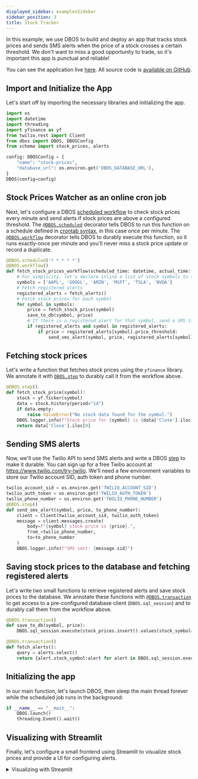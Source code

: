 ```yaml
---
displayed_sidebar: examplesSidebar
sidebar_position: 3
title: Stock Tracker
---
```


In this example, we use DBOS to build and deploy an app that tracks stock prices and sends SMS alerts when the price of a stock crosses a certain threshold.
We don't want to miss a good opportunity to trade, so it's important this app is punctual and reliable!

You can see the application live [here](https://demo-stock-prices.cloud.dbos.dev/). All source code is [available on GitHub](https://github.com/dbos-inc/dbos-demo-apps/tree/main/python/stock-prices).

## Import and Initialize the App

Let's start off by importing the necessary libraries and initializing the app.

```python
import os
import datetime
import threading
import yfinance as yf
from twilio.rest import Client
from dbos import DBOS, DBOSConfig
from schema import stock_prices, alerts

config: DBOSConfig = {
    "name": "stock-prices",
    "database_url": os.environ.get('DBOS_DATABASE_URL'),
}
DBOS(config=config)
```

## Stock Prices Watcher as an online cron job

Next, let's configure a DBOS [scheduled workflow](../tutorials/scheduled-workflows.md) to check stock prices every minute and send alerts if stock prices are above a configured threshold.
The [`@DBOS.scheduled`](../tutorials/scheduled-workflows.md) decorator tells DBOS to run this function on a schedule defined in [crontab syntax](https://en.wikipedia.org/wiki/Cron), in this case once per minute.
The [`@DBOS.workflow`](../tutorials/workflow-tutorial.md) decorator tells DBOS to durably execute this function, so it runs exactly-once per minute and you'll never miss a stock price update or record a duplicate.

```python
@DBOS.scheduled('* * * * *')
@DBOS.workflow()
def fetch_stock_prices_workflow(scheduled_time: datetime, actual_time: datetime):
    # For simplicity, let's declare inline a list of stock symbols to track
    symbols = ['AAPL', 'GOOGL', 'AMZN', 'MSFT', 'TSLA', 'NVDA']
    # Fetch registered alerts
    registered_alerts = fetch_alerts()
    # Fetch stock prices for each symbol
    for symbol in symbols:
        price = fetch_stock_price(symbol)
        save_to_db(symbol, price)
        # If there is a registered alert for that symbol, send a SMS if the price is above the alert threshold
        if registered_alerts and symbol in registered_alerts:
            if price > registered_alerts[symbol].price_threshold:
                send_sms_alert(symbol, price, registered_alerts[symbol].phone_number)
```

## Fetching stock prices

Let's write a function that fetches stock prices using the `yfinance` library.
We annotate it with [`DBOS.step`](../tutorials/step-tutorial.md) to durably call it from the workflow above.

```python
@DBOS.step()
def fetch_stock_price(symbol):
    stock = yf.Ticker(symbol)
    data = stock.history(period="1d")
    if data.empty:
        raise ValueError("No stock data found for the symbol.")
    DBOS.logger.info(f"Stock price for {symbol} is {data['Close'].iloc[0]}")
    return data['Close'].iloc[0]
```

## Sending SMS alerts

Now, we'll use the Twilio API to send SMS alerts and write a DBOS [step](../tutorials/step-tutorial) to make it durable. You can sign up for a free Twilio account at https://www.twilio.com/try-twilio. We'll need a few environment variables to store our Twilio account SID, auth token and phone number.

```python
twilio_account_sid = os.environ.get('TWILIO_ACCOUNT_SID')
twilio_auth_token = os.environ.get('TWILIO_AUTH_TOKEN')
twilio_phone_number = os.environ.get('TWILIO_PHONE_NUMBER')
@DBOS.step()
def send_sms_alert(symbol, price, to_phone_number):
    client = Client(twilio_account_sid, twilio_auth_token)
    message = client.messages.create(
        body=f"{symbol} stock price is {price}.",
        from_=twilio_phone_number,
        to=to_phone_number
    )
    DBOS.logger.info(f"SMS sent: {message.sid}")
```

## Saving stock prices to the database and fetching registered alerts

Let's write two small functions to retrieve registered alerts and save stock prices to the database.
We annotate these functions with [`@DBOS.transaction`](../tutorials/transaction-tutorial.md) to get access to a pre-configured database client (`DBOS.sql_session`) and to durably call them from the workflow above.

```python
@DBOS.transaction()
def save_to_db(symbol, price):
    DBOS.sql_session.execute(stock_prices.insert().values(stock_symbol=symbol, stock_price=price))

@DBOS.transaction()
def fetch_alerts():
    query = alerts.select()
    return {alert.stock_symbol:alert for alert in DBOS.sql_session.execute(query).fetchall()}
```


## Initializing the app

In our main function, let's launch DBOS, then sleep the main thread forever while the scheduled job runs in the background:

```python 
if __name__ == "__main__":
    DBOS.launch()
    threading.Event().wait()
```

## Visualizing with Streamlit

Finally, let's configure a small frontend using Streamlit to visualize stock prices and provide a UI for configuring alerts.

<details>
<summary>Visualizing with Streamlit</summary>

```python showLineNumbers title="streamlit.py"
# This part of the app uses Streamlit for data visualization.
# We separate the Streamlit script from the DBOS ingestion code
# because Streamlit re-runs the entire script every time it's viewed.

# First, let's do imports and configure Streamlit with a title and some custom CSS.

import os

import pandas as pd
import plotly.express as px
import streamlit as st
from schema import alerts, stock_prices
from sqlalchemy import create_engine, delete, desc, insert, select

st.set_page_config(page_title="Stock Prices", page_icon=":chart_with_upwards_trend:")

st.markdown(
    """
        <style>
            #MainMenu {visibility: hidden;}
            header {visibility: hidden;}
        </style>
        """,
    unsafe_allow_html=True,
)
st.title("Stock Watcher")
st.markdown(
    "This app uses DBOS to fetch stock prices from Yahoo Finance, store them into Postgres, and display them using Streamlit."
)

# Then, let's load database connection information from dbos-config.yaml
# and use it to create a database connection using sqlalchemy.
database_url = os.environ.get("DBOS_DATABASE_URL", "postgresql+psycopg://postgres:dbos@localhost:5432/stock_prices?connect_timeout=5")
engine = create_engine(database_url)


# We will use this connection to load stock prices data from the database.
def load_stocks_data():
    query = select(stock_prices).order_by(desc(stock_prices.c.timestamp)).limit(10000)
    df = pd.read_sql(query, engine)
    df["timestamp"] = pd.to_datetime(df["timestamp"])
    df["rate_of_change"] = df.groupby("stock_symbol")["stock_price"].pct_change() * 100
    return df


stocks_prices_df = load_stocks_data()

# Create a sidebar with a dropdown filter for stock symbols
with st.sidebar:
    st.header("Filters")
    stock_symbols = ["All"] + stocks_prices_df["stock_symbol"].unique().tolist()
    stock_symbol_filter = st.selectbox(
        "Select Stock Symbol", options=stock_symbols, index=0  # Select "All" by default
    )
    st.header("Display")
    display_mode = st.selectbox(
        "Select Display Mode",
        options=["Stock Prices", "Rate of Change"],
        index=0,  # Select "Stock Prices" by default
    )

if stock_symbol_filter == "All":
    filtered_df = stocks_prices_df
else:
    filtered_df = stocks_prices_df[
        stocks_prices_df["stock_symbol"] == stock_symbol_filter
    ]
if display_mode == "Stock Prices":
    y_label = "Stock Price ($)"
    y_column = "stock_price"
else:
    y_label = "Rate of Change (%)"
    y_column = "rate_of_change"

# Now let's group the stock prices by stock symbol and plot them using Plotly Express.
fig = px.line(
    filtered_df,
    x="timestamp",
    y=y_column,
    color="stock_symbol",
    markers=True,
    title="Stocks Values Over Time",
)
# Set the x-axis title
fig.update_xaxes(title_text="Timestamp")
# Set the y-axis title
fig.update_yaxes(title_text=y_label)

# Display the plot in Streamlit
st.plotly_chart(fig)


# Now, let's add a table to manage alerts
# First let's load the alerts data from the database
def load_alerts_data():
    query = select(alerts)
    df = pd.read_sql(query, engine)
    return df.drop(columns=["phone_number"])


alerts_df = load_alerts_data()

# Now let's display the alerts data in a table
st.header("Manage SMS Alerts")

# Input fields for adding a new alert
alert_stock_symbol = st.selectbox(
    "Select Stock Symbol",
    key="alert_stock_symbol",
    options=stocks_prices_df["stock_symbol"].unique().tolist(),
    index=0,  # Select the first stock symbol by default
)
price_threshold = st.text_input("Price Threshold")
phone_number = os.environ.get("MY_PHONE_NUMBER")

if st.button("Create Alert"):
    if not phone_number:
        st.error("Please set the MY_PHONE_NUMBER environment variable.")
    elif not alert_stock_symbol or not price_threshold:
        st.error("Please fill in all the fields.")
    else:
        with engine.connect() as conn:
            stmt = insert(alerts).values(
                stock_symbol=alert_stock_symbol,
                price_threshold=price_threshold,
                phone_number=phone_number,
            )
            conn.execute(stmt)
            conn.commit()
            st.success("Alert created successfully.")
            st.rerun()

alert_to_delete = st.selectbox(
    "Select Alert to delete",
    options=alerts_df["stock_symbol"].tolist(),
    index=0,  # Select the first alert by default
)

if st.button("Delete an alert"):
    if alert_to_delete:
        with engine.connect() as conn:
            stmt = delete(alerts).where(alerts.c.stock_symbol == alert_to_delete)
            conn.execute(stmt)
            conn.commit()
            st.success("Alert deleted successfully.")
            st.rerun()
    else:
        st.error("Please fill in the symbol name.")

st.dataframe(alerts_df)
```

</details>